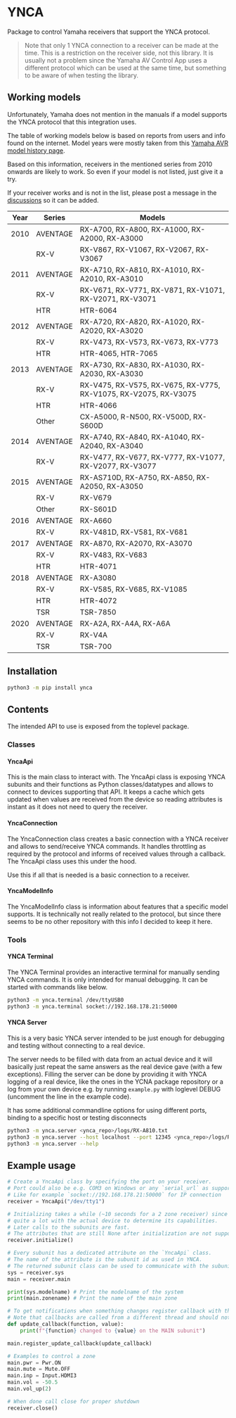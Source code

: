 # YNCA

Package to control Yamaha receivers that support the YNCA protocol.

>Note that only 1 YNCA connection to a receiver can be made at the time. This is a restriction on the receiver side, not this library.
>It is usually not a problem since the Yamaha AV Control App uses a different protocol which can be used at the same time, but something to be aware of when testing the library.

## Working models

Unfortunately, Yamaha does not mention in the manuals if a model supports the YNCA protocol that this integration uses.

The table of working models below is based on reports from users and info found on the internet. Model years were mostly taken from this [Yamaha AVR model history page](https://kane.site44.com/Yamaha/Yamaha_AVR_model_history.html).

Based on this information, receivers in the mentioned series from 2010 onwards are likely to work. So even if your model is not listed, just give it a try.

If your receiver works and is not in the list, please post a message in the [discussions](https://github.com/mvdwetering/yamaha_ynca/discussions) so it can be added.

| Year | Series | Models |
| --- | --- | --- |
| 2010 | AVENTAGE | RX-A700, RX-A800, RX-A1000, RX-A2000, RX-A3000 |
|| RX-V |  RX-V867, RX-V1067, RX-V2067, RX-V3067 |
| 2011 | AVENTAGE | RX-A710, RX-A810, RX-A1010, RX-A2010, RX-A3010 |
|| RX-V | RX-V671, RX-V771, RX-V871, RX-V1071, RX-V2071, RX-V3071 |
|| HTR | HTR-6064 |
| 2012 | AVENTAGE | RX-A720, RX-A820, RX-A1020, RX-A2020, RX-A3020 |
|| RX-V | RX-V473, RX-V573, RX-V673, RX-V773 |
|| HTR |  HTR-4065, HTR-7065 |
| 2013 | AVENTAGE | RX-A730, RX-A830, RX-A1030, RX-A2030, RX-A3030 |
|| RX-V | RX-V475, RX-V575, RX-V675, RX-V775, RX-V1075, RX-V2075, RX-V3075 |
|| HTR |  HTR-4066 |
|| Other |  CX-A5000, R-N500, RX-V500D, RX-S600D |
| 2014 | AVENTAGE | RX-A740, RX-A840, RX-A1040, RX-A2040, RX-A3040 |
|| RX-V | RX-V477, RX-V677, RX-V777, RX-V1077, RX-V2077, RX-V3077 |
| 2015 | AVENTAGE | RX-AS710D, RX-A750, RX-A850, RX-A2050, RX-A3050 |
|| RX-V | RX-V679 |
|| Other | RX-S601D |
| 2016 | AVENTAGE | RX-A660 |
|| RX-V | RX-V481D, RX-V581, RX-V681 |
| 2017 | AVENTAGE | RX-A870, RX-A2070, RX-A3070 |
|| RX-V | RX-V483, RX-V683 |
|| HTR | HTR-4071 |
| 2018 | AVENTAGE | RX-A3080 |
|| RX-V | RX-V585, RX-V685, RX-V1085 |
|| HTR |  HTR-4072 |
|| TSR |  TSR-7850 |
| 2020 | AVENTAGE | RX-A2A, RX-A4A, RX-A6A |
|| RX-V |  RX-V4A |
|| TSR |  TSR-700 |

## Installation

```bash
python3 -m pip install ynca
```

## Contents

The intended API to use is exposed from the toplevel package.

### Classes

#### YncaApi

This is the main class to interact with. The YncaApi class is exposing YNCA subunits and their functions as Python classes/datatypes and allows to connect to devices supporting that API. It keeps a cache which gets updated when values are received from the device so reading attributes is instant as it does not need to query the receiver.

#### YncaConnection

The YncaConnection class creates a basic connection with a YNCA receiver and allows to send/receive YNCA commands. It handles throttling as required by the protocol and informs of received values through a callback. The YncaApi class uses this under the hood.

Use this if all that is needed is a basic connection to a receiver.

#### YncaModelInfo

The YncaModelInfo class is information about features that a specific model supports.
It is technically not really related to the protocol, but since there seems to be no other repository with this info I decided to keep it here.

### Tools

#### YNCA Terminal

The YNCA Terminal provides an interactive terminal for manually sending YNCA commands. It is only intended for manual debugging.
It can be started with commands like below.

```bash
python3 -m ynca.terminal /dev/ttyUSB0
python3 -m ynca.terminal socket://192.168.178.21:50000
```

#### YNCA Server

This is a very basic YNCA server intended to be just enough for debugging and testing without connecting to a real device.

The server needs to be filled with data from an actual device and it will basically just repeat the same answers as the real device gave (with a few exceptions).
Filling the server can be done by providing it with YNCA logging of a real device, like the ones in the YCNA package repository or a log from your own device e.g. by running `example.py` with loglevel DEBUG (uncomment the line in the example code).

It has some additional commandline options for using different ports, binding to a specific host or testing disconnects

```bash
python3 -m ynca.server <ynca_repo>/logs/RX-A810.txt
python3 -m ynca.server --host localhost --port 12345 <ynca_repo>/logs/RX-A810.txt
python3 -m ynca.server --help
```

## Example usage

```python
# Create a YncaApi class by specifying the port on your receiver.
# Port could also be e.g. COM3 on Windows or any `serial_url` as supported by PySerial
# Like for example `socket://192.168.178.21:50000` for IP connection
receiver = YncaApi("/dev/tty1")

# Initializing takes a while (~10 seconds for a 2 zone receiver) since it communicates
# quite a lot with the actual device to determine its capabilities.
# Later calls to the subunits are fast.
# The attributes that are still None after initialization are not supported by the subunits
receiver.initialize()

# Every subunit has a dedicated attribute on the `YncaApi` class.
# The name of the attribute is the subunit id as used in YNCA.
# The returned subunit class can be used to communicate with the subunit
sys = receiver.sys
main = receiver.main

print(sys.modelname) # Print the modelname of the system
print(main.zonename) # Print the name of the main zone

# To get notifications when something changes register callback with the subunit
# Note that callbacks are called from a different thread and should not block.
def update_callback(function, value):
    print(f"{function} changed to {value} on the MAIN subunit")

main.register_update_callback(update_callback)

# Examples to control a zone
main.pwr = Pwr.ON
main.mute = Mute.OFF
main.inp = Input.HDMI3
main.vol = -50.5
main.vol_up(2)

# When done call close for proper shutdown
receiver.close()
```
